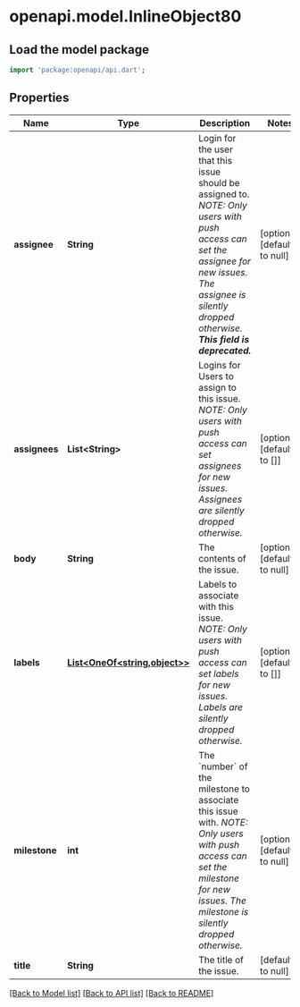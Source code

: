 # openapi.model.InlineObject80

## Load the model package
```dart
import 'package:openapi/api.dart';
```

## Properties
Name | Type | Description | Notes
------------ | ------------- | ------------- | -------------
**assignee** | **String** | Login for the user that this issue should be assigned to. _NOTE: Only users with push access can set the assignee for new issues. The assignee is silently dropped otherwise. **This field is deprecated.**_ | [optional] [default to null]
**assignees** | **List&lt;String&gt;** | Logins for Users to assign to this issue. _NOTE: Only users with push access can set assignees for new issues. Assignees are silently dropped otherwise._ | [optional] [default to []]
**body** | **String** | The contents of the issue. | [optional] [default to null]
**labels** | [**List&lt;OneOf&lt;string,object&gt;&gt;**](OneOf&lt;string,object&gt;.md) | Labels to associate with this issue. _NOTE: Only users with push access can set labels for new issues. Labels are silently dropped otherwise._ | [optional] [default to []]
**milestone** | **int** | The &#x60;number&#x60; of the milestone to associate this issue with. _NOTE: Only users with push access can set the milestone for new issues. The milestone is silently dropped otherwise._ | [optional] [default to null]
**title** | **String** | The title of the issue. | [default to null]

[[Back to Model list]](../README.md#documentation-for-models) [[Back to API list]](../README.md#documentation-for-api-endpoints) [[Back to README]](../README.md)


